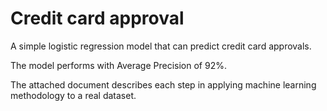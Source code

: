 # Credit card approval

A simple logistic regression model that can predict credit card approvals.

The model performs with Average Precision of 92%.

The attached document describes each step in applying machine learning methodology to a real dataset.
